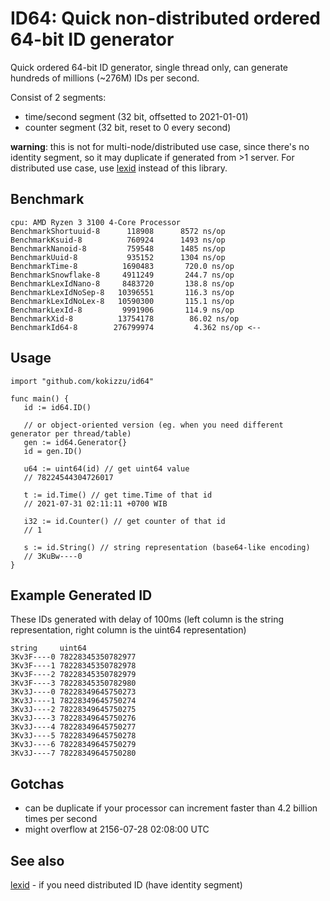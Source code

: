 # ID64: Quick non-distributed ordered 64-bit ID generator

Quick ordered 64-bit ID generator, single thread only, can generate hundreds of millions (~276M) IDs per second.

Consist of 2 segments:
- time/second segment (32 bit, offsetted to 2021-01-01)
- counter segment (32 bit, reset to 0 every second)

**warning**: this is not for multi-node/distributed use case, since there's no identity segment, so it may duplicate if generated from >1 server. For distributed use case, use [lexid](//github.com/kokizzu/lexid) instead of this library.

## Benchmark

```
cpu: AMD Ryzen 3 3100 4-Core Processor    
BenchmarkShortuuid-8      118908      8572 ns/op
BenchmarkKsuid-8          760924      1493 ns/op
BenchmarkNanoid-8         759548      1485 ns/op
BenchmarkUuid-8           935152      1304 ns/op
BenchmarkTime-8          1690483       720.0 ns/op
BenchmarkSnowflake-8     4911249       244.7 ns/op
BenchmarkLexIdNano-8     8483720       138.8 ns/op
BenchmarkLexIdNoSep-8   10396551       116.3 ns/op
BenchmarkLexIdNoLex-8   10590300       115.1 ns/op
BenchmarkLexId-8         9991906       114.9 ns/op
BenchmarkXid-8          13754178        86.02 ns/op
BenchmarkId64-8        276799974         4.362 ns/op <--
```

## Usage

```
import "github.com/kokizzu/id64"

func main() {
   id := id64.ID()
   
   // or object-oriented version (eg. when you need different generator per thread/table)
   gen := id64.Generator{}
   id = gen.ID()
   
   u64 := uint64(id) // get uint64 value
   // 78224544304726017
   
   t := id.Time() // get time.Time of that id
   // 2021-07-31 02:11:11 +0700 WIB
   
   i32 := id.Counter() // get counter of that id
   // 1
   
   s := id.String() // string representation (base64-like encoding) 
   // 3KuBw----0
}

```

## Example Generated ID

These IDs generated with delay of 100ms (left column is the string representation, right column is the uint64 representation)
```
string     uint64
3Kv3F----0 78228345350782977
3Kv3F----1 78228345350782978
3Kv3F----2 78228345350782979
3Kv3F----3 78228345350782980
3Kv3J----0 78228349645750273
3Kv3J----1 78228349645750274
3Kv3J----2 78228349645750275
3Kv3J----3 78228349645750276
3Kv3J----4 78228349645750277
3Kv3J----5 78228349645750278
3Kv3J----6 78228349645750279
3Kv3J----7 78228349645750280
```

## Gotchas

- can be duplicate if your processor can increment faster than 4.2 billion times per second
- might overflow at 2156-07-28 02:08:00 UTC

## See also

[lexid](//github.com/kokizzu/lexid) - if you need distributed ID (have identity segment)
